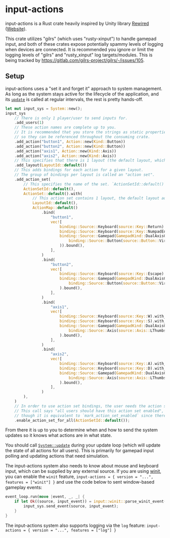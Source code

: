 # input-actions

input-actions is a Rust crate heavily inspired by Unity library [Rewired](https://assetstore.unity.com/packages/tools/utilities/rewired-21676) ([Website](https://guavaman.com/projects/rewired/)).

This crate utilizes "gilrs" (which uses "rusty-xinput") to handle gamepad input,
and both of these crates expose potentially spammy levels of logging when devices are connected.
It is recommended you ignore or limit the logging levels of "gilrs" and "rusty_xinput" log targets/modules.
This is being tracked by https://gitlab.com/gilrs-project/gilrs/-/issues/105.

## Setup
input-actions uses a "set it and forget it" approach to system management.
As long as the system stays active for the lifecycle of the application,
and its [`update`](System::update) is called at regular intervals,
the rest is pretty hands-off.

```rust
let mut input_sys = System::new();
input_sys
	// There is only 1 player/user to send inputs for.
	.add_users(1)
	// These action names are complete up to you.
	// It is recommended that you store the strings as static properties
	// so they can be referenced throughout the consuming crate.
	.add_action("button1", Action::new(Kind::Button))
	.add_action("button2", Action::new(Kind::Button))
	.add_action("axis1", Action::new(Kind::Axis))
	.add_action("axis2", Action::new(Kind::Axis))
	// This specifies that there is 1 layout (the default layout, which is equivalent to `None`).
	.add_layout(LayoutId::default())
	// This adds bindings for each action for a given layout.
	// The group of bindings per layout is called an "action set".
	.add_action_set(
		// This specifies the name of the set. `ActionSetId::default()` is equivalent to `None`.
		ActionSetId::default(),
		ActionSet::default().with(
			// This action set contains 1 layout, the default layout added to the system above.
			LayoutId::default(),
			ActionMap::default()
				.bind(
					"button1",
					vec![
						binding::Source::Keyboard(source::Key::Return).bound(),
						binding::Source::Keyboard(source::Key::NumpadEnter).bound(),
						binding::Source::Gamepad(GamepadKind::DualAxisGamepad,
							binding::Source::Button(source::Button::VirtualConfirm
						)).bound(),
					],
				)
				.bind(
					"button2",
					vec![
						binding::Source::Keyboard(source::Key::Escape).bound(),
						binding::Source::Gamepad(GamepadKind::DualAxisGamepad,
							binding::Source::Button(source::Button::VirtualDeny)
						).bound(),
					],
				)
				.bind(
					"axis1",
					vec![
						binding::Source::Keyboard(source::Key::W).with_modifier(1.0),
						binding::Source::Keyboard(source::Key::S).with_modifier(-1.0),
						binding::Source::Gamepad(GamepadKind::DualAxisGamepad,
							binding::Source::Axis(source::Axis::LThumbstickX)
						).bound(),
					],
				)
				.bind(
					"axis2",
					vec![
						binding::Source::Keyboard(source::Key::A).with_modifier(-1.0),
						binding::Source::Keyboard(source::Key::D).with_modifier(1.0),
						binding::Source::Gamepad(GamepadKind::DualAxisGamepad,
							binding::Source::Axis(source::Axis::LThumbstickY)
						).bound(),
					],
				)
		),
	)
	// In order to use action set bindings, the user needs the action set enabled.
	// This call says "all users should have this action set enabled",
	// though it is equivalent to `mark_action_set_enabled` since there is only 1 user in this example.
	.enable_action_set_for_all(ActionSetId::default());
```

From there it is up to you to determine when and how to send the system updates
so it knows what actions are in what state.

You should call [`System::update`](System::update) during your update loop
(which will update the state of all actions for all users). This is primarily for
gamepad input polling and updating actions that need simulation.

The input-actions system also needs to know about mouse and keyboard input,
which can be supplied by any external source. If you are using [winit](https://crates.io/crates/winit),
you can enable the `winit` feature,
`input-actions = { version = "...", features = ["winit"] }`
and use the code below to sent window-based gameplay events:
```rust
event_loop.run(move |event, _, _| {
	if let Ok((source, input_event)) = input::winit::parse_winit_event(&event) {
		input_sys.send_event(source, input_event);
	}
}
```

The input-actions system also supports logging via the `log` feature:
`input-actions = { version = "...", features = ["log"] }`

